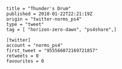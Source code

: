 ```
title = "Thunder's Drum"
published = 2018-01-22T22:21:19Z
origin = "twitter-norms_ps4"
type = "tweet"
tag = [ "horizon-zero-dawn", "ps4share",]

[twitter]
account = "norms_ps4"
first_tweet = "955566072169721857"
retweets = 0
favourites = 0
```

<p class='image'><img src='https://mnf.m17s.net/2018/01/22/DULaRjwXcAADqid.jpg' alt=''></p>

